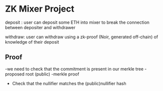# ZK Mixer Project 

deposit : user can deposit some ETH into mixer to break the connection between depositer and withdrawer

withdraw: user can withdraw using a zk-proof (Noir, generated off-chain) of knowledge of their deposit

## Proof 

-we need to check that the commitment is present in our merkle tree
    -proposed root (public)
    -merkle proof
- Check that the nullifier matches the (public)nullifier hash
